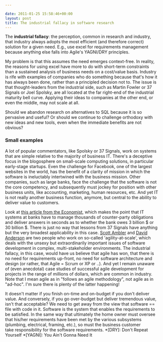 ```yaml
---

date: 2011-01-25 15:58:46+00:00
layout: post
title: The industrial fallacy in software research
---
```


The **industrial fallacy**: the perception, common in research and industry, that industry always adopts the most efficient (and therefore correct) solution for a given need. E.g., use excel for requirements management because anything else falls into Agile's YAGNI/DRY principles.

My problem is that this assumes the need emerges context-free. In reality, the reasons for using excel have more to do with short-term constraints than a sustained analysis of business needs on a cost/value basis. Industry is rife with examples of companies who do something because that's how it has always been done, rather than a principled decision not to. The issue is that thought-leaders from the industrial side, such as Martin Fowler or 37 Signals or Joel Spolsky, are all located at the far right-end of the industrial maturity bell curve. Applying their ideas to companies at the other end, or even the middle, may not scale at all.

Should we abandon research on alternatives to SQL because it is so pervasive and useful? Or should we continue to challenge orthodoxy with new ideas and new tools, even when the immediate benefits are not obvious?


### Small examples


A lot of popular commentators, like Spolsky or 37 Signals, work on systems that are simple relative to the majority of business IT. There's a deceptive focus in the blogosphere on small-scale computing solutions, in particular early-stage startups. Even the challenge for Facebook, one of the largest websites in the world, has the benefit of a clarity of mission in which the software is ineluctably intertwined with the business mission. Other companies, such as large banks, face the challenge that the software is not the core competency, and subsequently must jockey for position with other business units, like accounting, marketing, human resources, etc. And yet IT is not really another business function, anymore, but central to the ability to deliver value to customers.

Look at [this article from the Economist](http://www.economist.com/node/16646044), which makes the point that IT systems at banks have to manage thousands of counter-party obligations and deliver answers in seconds as to whether the bank owes 3 billion $ or 30 billion $. There is just no way that lessons from 37 Signals have anything but the very broadest applicability in this case. [Scott Ambler](https://www.ibm.com/developerworks/mydeveloperworks/blogs/ambler/entry/agile_and_domain_complexity18?lang=en) and [David Anderson](http://www.agilemanagement.net/) are two people who work on so-called 'agility-at-scale', which deals with the unsexy but extraordinarily important issues of software development in complex, multi-stakeholder environments. The industrial fallacy, in this case, would have us believe that agile has won, that there is no need for requirements up-front, no need for software architecture and design (or rather, that Agile = Scrum or XP or ..). And yet I remain unaware of (even anecdotal) case studies of successful agile development for projects in the range of millions of dollars, which are common in industry. Note that I mean agile as in "follows an agile methodology", not agile as in "ad-hoc". I'm sure there is plenty of the latter happening!

It doesn't matter if you finish on-time and on-budget if you don't deliver value. And conversely, if you go over-budget but deliver tremendous value, isn't that acceptable? We need to get away from the view that software == file with code in it. Software is the system that enables the requirements to be satisfied. In the same way that ultimately the home owner must oversee that his/her requirements have been met by the various subsystems (plumbing, electrical, framing, etc.), so must the business customer take responsibility for the software requirements.
  *[DRY]: Don't Repeat Yourself
  *[YAGNI]: You Ain't Gonna Need It
